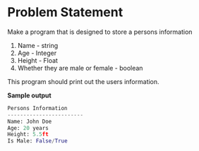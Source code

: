# Problem Statement

Make a program that is designed to store a persons information

1. Name - string
2. Age - Integer
3. Height - Float
4. Whether they are male or female -  boolean

This program should print out the users information.

**Sample output**

```python
Persons Information
------------------------
Name: John Doe
Age: 20 years
Height: 5.5ft
Is Male: False/True
```
